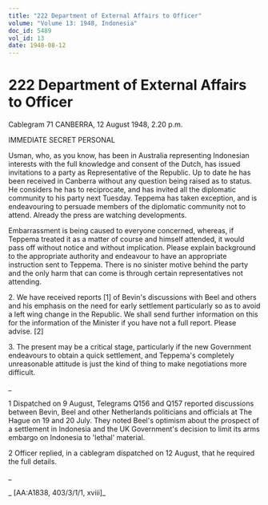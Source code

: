 ```yaml
---
title: "222 Department of External Affairs to Officer"
volume: "Volume 13: 1948, Indonesia"
doc_id: 5489
vol_id: 13
date: 1948-08-12
---
```


# 222 Department of External Affairs to Officer

Cablegram 71 CANBERRA, 12 August 1948, 2.20 p.m.

IMMEDIATE SECRET PERSONAL

Usman, who, as you know, has been in Australia representing Indonesian interests with the full knowledge and consent of the Dutch, has issued invitations to a party as Representative of the Republic. Up to date he has been received in Canberra without any question being raised as to status. He considers he has to reciprocate, and has invited all the diplomatic community to his party next Tuesday. Teppema has taken exception, and is endeavouring to persuade members of the diplomatic community not to attend. Already the press are watching developments.

Embarrassment is being caused to everyone concerned, whereas, if Teppema treated it as a matter of course and himself attended, it would pass off without notice and without implication. Please explain background to the appropriate authority and endeavour to have an appropriate instruction sent to Teppema. There is no sinister motive behind the party and the only harm that can come is through certain representatives not attending.

2\. We have received reports [1] of Bevin's discussions with Beel and others and his emphasis on the need for early settlement particularly so as to avoid a left wing change in the Republic. We shall send further information on this for the information of the Minister if you have not a full report. Please advise. [2]

3\. The present may be a critical stage, particularly if the new Government endeavours to obtain a quick settlement, and Teppema's completely unreasonable attitude is just the kind of thing to make negotiations more difficult.

_

1 Dispatched on 9 August, Telegrams Q156 and Q157 reported discussions between Bevin, Beel and other Netherlands politicians and officials at The Hague on 19 and 20 July. They noted Beel's optimism about the prospect of a settlement in Indonesia and the UK Government's decision to limit its arms embargo on Indonesia to 'lethal' material.

2 Officer replied, in a cablegram dispatched on 12 August, that he required the full details.

_

_ [AA:A1838, 403/3/1/1, xviii]_
